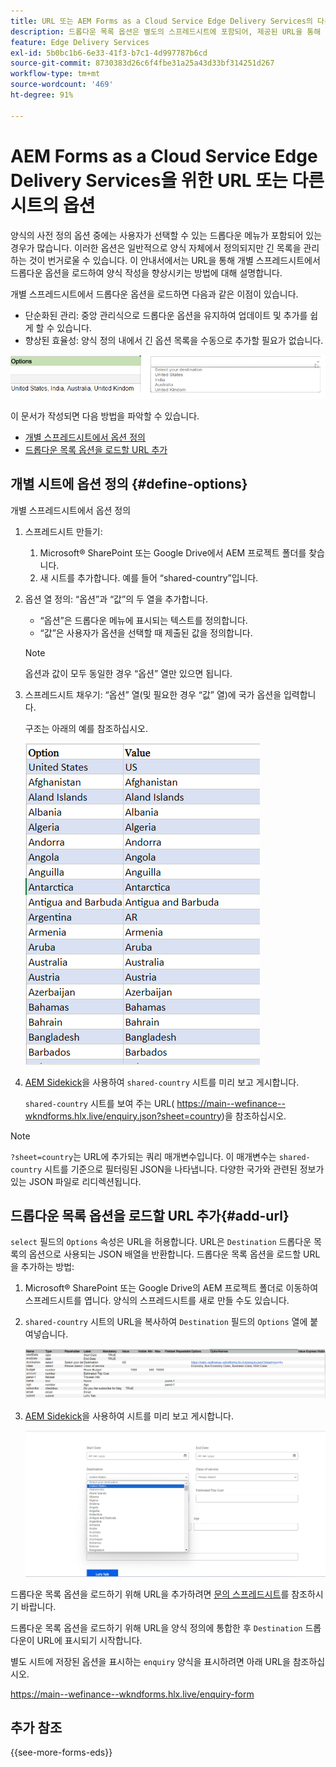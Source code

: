```yaml
---
title: URL 또는 AEM Forms as a Cloud Service Edge Delivery Services의 다른 시트에서 드롭다운 목록 옵션 로드
description: 드롭다운 목록 옵션은 별도의 스프레드시트에 포함되어, 제공된 URL을 통해 기본 스프레드시트로 가져옵니다.
feature: Edge Delivery Services
exl-id: 5b0bc1b6-6e33-41f3-b7c1-4d997787b6cd
source-git-commit: 8730383d26c6f4fbe31a25a43d33bf314251d267
workflow-type: tm+mt
source-wordcount: '469'
ht-degree: 91%

---
```



# AEM Forms as a Cloud Service Edge Delivery Services을 위한 URL 또는 다른 시트의 옵션

양식의 사전 정의 옵션 중에는 사용자가 선택할 수 있는 드롭다운 메뉴가 포함되어 있는 경우가 많습니다. 이러한 옵션은 일반적으로 양식 자체에서 정의되지만 긴 목록을 관리하는 것이 번거로울 수 있습니다. 이 안내서에서는 URL을 통해 개별 스프레드시트에서 드롭다운 옵션을 로드하여 양식 작성을 향상시키는 방법에 대해 설명합니다.


개별 스프레드시트에서 드롭다운 옵션을 로드하면 다음과 같은 이점이 있습니다.

* 단순화된 관리: 중앙 관리식으로 드롭다운 옵션을 유지하여 업데이트 및 추가를 쉽게 할 수 있습니다.
* 향상된 효율성: 양식 정의 내에서 긴 옵션 목록을 수동으로 추가할 필요가 없습니다.




![드롭다운 옵션](/help/forms/assets/drop-down-options.png)


이 문서가 작성되면 다음 방법을 파악할 수 있습니다.

* [개별 스프레드시트에서 옵션 정의](#define-options)
* [드롭다운 목록 옵션을 로드할 URL 추가](#add-url)

## 개별 시트에 옵션 정의 {#define-options}

개별 스프레드시트에서 옵션 정의

1. 스프레드시트 만들기:
   1. Microsoft® SharePoint 또는 Google Drive에서 AEM 프로젝트 폴더를 찾습니다.
   1. 새 시트를 추가합니다. 예를 들어 “shared-country”입니다.
1. 옵션 열 정의:
“옵션”과 “값”의 두 열을 추가합니다.
   * “옵션”은 드롭다운 메뉴에 표시되는 텍스트를 정의합니다.
   * “값”은 사용자가 옵션을 선택할 때 제출된 값을 정의합니다.

   >[!NOTE]
   >
   >옵션과 값이 모두 동일한 경우 “옵션” 열만 있으면 됩니다.

1. 스프레드시트 채우기:
“옵션” 열(및 필요한 경우 “값” 열)에 국가 옵션을 입력합니다.

   구조는 아래의 예를 참조하십시오.

   ![국가별 드롭다운](/help/forms/assets/drop-down-country-options.png)

1. [AEM Sidekick](https://www.aem.live/developer/tutorial#preview-and-publish-your-content)을 사용하여 `shared-country` 시트를 미리 보고 게시합니다.

   `shared-country` 시트를 보여 주는 URL(
https://main--wefinance--wkndforms.hlx.live/enquiry.json?sheet=country)을 참조하십시오.

>[!NOTE]
>
> `?sheet=country`는 URL에 추가되는 쿼리 매개변수입니다. 이 매개변수는 `shared-country` 시트를 기준으로 필터링된 JSON을 나타냅니다. 다양한 국가와 관련된 정보가 있는 JSON 파일로 리디렉션됩니다.

## 드롭다운 목록 옵션을 로드할 URL 추가{#add-url}

`select` 필드의 `Options` 속성은 URL을 허용합니다. URL은 `Destination` 드롭다운 목록의 옵션으로 사용되는 JSON 배열을 반환합니다. 드롭다운 목록 옵션을 로드할 URL을 추가하는 방법:

1. Microsoft® SharePoint 또는 Google Drive의 AEM 프로젝트 폴더로 이동하여 스프레드시트를 엽니다. 양식의 스프레드시트를 새로 만들 수도 있습니다.
1. `shared-country` 시트의 URL을 복사하여 `Destination` 필드의 `Options` 열에 붙여넣습니다.

   ![문의 스프레드시트](/help/forms/assets/drop-down-enquiry.png)

1. [AEM Sidekick](https://www.aem.live/developer/tutorial#preview-and-publish-your-content)을 사용하여 시트를 미리 보고 게시합니다.


   ![국가별 드롭다운](/help/forms/assets/load-dropdown-options-form.png)

드롭다운 목록 옵션을 로드하기 위해 URL을 추가하려면 [문의 스프레드시트](/help/forms/assets/enquiry-options.xlsx)를 참조하시기 바랍니다.

드롭다운 목록 옵션을 로드하기 위해 URL을 양식 정의에 통합한 후 `Destination` 드롭다운이 URL에 표시되기 시작합니다.

별도 시트에 저장된 옵션을 표시하는 `enquiry` 양식을 표시하려면 아래 URL을 참조하십시오.

https://main--wefinance--wkndforms.hlx.live/enquiry-form

## 추가 참조

{{see-more-forms-eds}}


